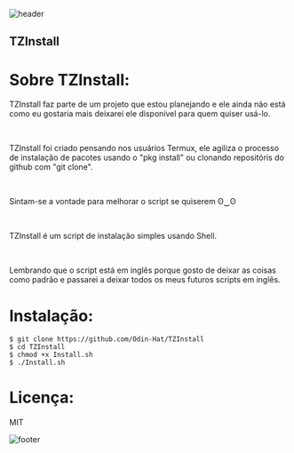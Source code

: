 ![header](https://capsule-render.vercel.app/api?type=wave&color=gradient&height=150&section=header)
<br/>
## TZInstall

# Sobre TZInstall:
<p>TZInstall faz parte de um projeto que estou planejando e ele ainda não está como eu gostaria mais deixarei ele disponível para quem quiser usá-lo.</p>
<Br/>
<p>TZInstall foi criado pensando nos usuários Termux, ele agiliza o processo de instalação de pacotes usando o "pkg install" ou clonando repositóris do github com "git clone".</p>
<br/>
<p>Sintam-se a vontade para melhorar o script se quiserem   ʘ⁠‿⁠ʘ</p>
<br/>
<P>TZInstall é um script de instalação simples usando Shell.</p>
<br/>
<p>Lembrando que o script está em inglês porque gosto de deixar as coisas como padrão e passarei a deixar todos os meus futuros scripts em inglês. </p>

# Instalação:
```
$ git clone https://github.com/Odin-Hat/TZInstall
$ cd TZInstall
$ chmod +x Install.sh
$ ./Install.sh
```


# Licença:
MIT

![footer](https://capsule-render.vercel.app/api?type=wave&color=gradient&height=150&section=footer)

